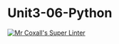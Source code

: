 # Unit3-06-Python
[![Mr Coxall's Super Linter](https://github.com/ICS3U-Programming-Tomi-O/Unit3-06-Python/workflows/Mr%20Coxall's%20Super%20Linter/badge.svg)](https://github.com/ICS3U-Programming-Tomi-O/Unit3-06-Python/actions/)

